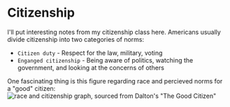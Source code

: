 # Citizenship

I'll put interesting notes from my citizenship class here. 
Americans usually divide citizenship into two categories of norms:
 - `Citizen duty` - Respect for the law, military, voting
 - `Enganged citizenship` - Being aware of politics, watching the government, and looking at the concerns of others

One fascinating thing is this figure regarding race and percieved norms for a "good" citizen:  
![race and citizenship graph, sourced from Dalton's "The Good Citizen"](/imgs/race_and_citizenship.png)